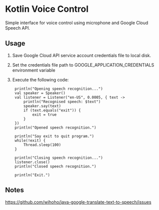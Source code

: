 # Kotlin Voice Control

Simple interface for voice control using microphone and Google Cloud Speech API.

## Usage

1) Save Google Cloud API service account credentials file to local disk.
2) Set the credentials file path to GOOGLE_APPLICATION_CREDENTIALS environment variable 
3) Execute the following code:

        println("Opening speech recognition...")
        val speaker = Speaker()
        val listener = Listener("en-US", 0.0005, { text ->
            println("Recognised speech: $text")
            speaker.say(text)
            if (text.equals("exit")) {
                exit = true
            }
        })
        println("Opened speech recognition.")

        println("Say exit to quit program.")
        while(!exit) {
            Thread.sleep(100)
        }

        println("Closing speech recognition...")
        listener.close()
        println("Closed speech recognition.")

        println("Exit.")
        
        
## Notes

https://github.com/wihoho/java-google-translate-text-to-speech/issues